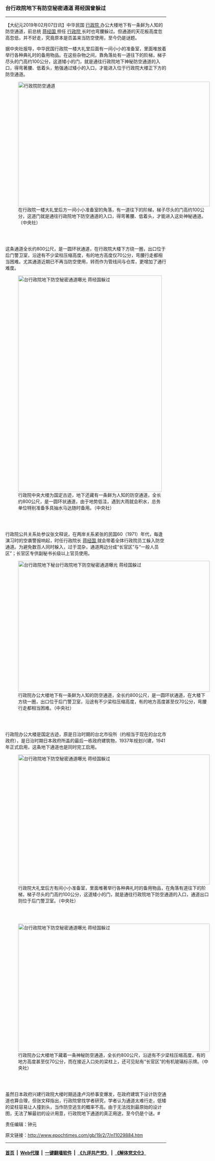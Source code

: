 ### 台行政院地下有防空秘密通道 蒋经国曾躲过
------------------------

<p>
 【大纪元2019年02月07日讯】中华民国
 <a href="http://www.epochtimes.com/gb/tag/%E8%A1%8C%E6%94%BF%E9%99%A2.html">
  行政院
 </a>
 办公大楼地下有一条鲜为人知的防空通道，前总统
 <a href="http://www.epochtimes.com/gb/tag/%E8%92%8B%E7%BB%8F%E5%9B%BD.html">
  蒋经国
 </a>
 担任
 <a href="http://www.epochtimes.com/gb/tag/%E8%A1%8C%E6%94%BF%E9%99%A2.html">
  行政院
 </a>
 长时也弯腰躲过。但通道的天花板高度忽高忽低，并不好走，究竟原本是否盖来当防空使用，至今仍是谜题。
</p>
<p>
 据中央社报导，中华民国行政院一楼大礼堂后面有一间小小的准备室，里面堆放着举行各种典礼时的备用物品。在这些杂物之间，靠角落处有一道往下的阶梯，梯子尽头的门高约100公分，这道矮小的门，就是通往行政院地下神秘防空通道的入口，得弯著腰、低着头，勉强通过矮小的入口，才能进入位于行政院大楼正下方的防空通道。
</p>
<figure class="wp-caption aligncenter" id="attachment_11030014" style="width: 600px">
 <a href="http://i.epochtimes.com/assets/uploads/2019/02/1902070144252378.jpg">
  <img alt="行政院防空通道" class="size-large wp-image-11030014" height="389" src="http://i.epochtimes.com/assets/uploads/2019/02/1902070144252378-600x389.jpg" title="行政院防空通道" width="600"/>
 </a>
 <br/><figcaption class="wp-caption-text">
  在行政院一楼大礼堂后方一间小小准备室的角落，有一道往下的阶梯，梯子尽头的门高约100公分，这道门就是通往行政院地下防空通道的入口，得弯著腰、低着头，才能进入这处神秘通道。（中央社）
 </figcaption><br/>
</figure><br/>
<p>
 这条通道全长约800公尺，是一圆环状通道，在行政院大楼下方绕一圈，出口位于后门警卫室，沿途有不少梁柱压缩高度，有的地方高度仅70公分，弯腰行走都相当困难。尤其通道近期已不再当防空使用，转而作为管线间与仓库，更增加了通行难度。
</p>
<figure class="wp-caption aligncenter" id="attachment_11030011" style="width: 450px">
 <a href="http://i.epochtimes.com/assets/uploads/2019/02/1902070146212378.jpg">
  <img alt="台行政院地下防空秘密通道曝光 蒋经国躲过" class="wp-image-11030011 size-medium" height="675" src="http://i.epochtimes.com/assets/uploads/2019/02/1902070146212378-450x675.jpg" title="台行政院地下防空秘密通道曝光 蒋经国躲过" width="450"/>
 </a>
 <br/><figcaption class="wp-caption-text">
  行政院中央大楼为国定古迹，地下还藏有一条鲜为人知的防空通道，全长约800公尺，是一圆环状通道，由于地势低洼，遇到大雨就会积水，总务单位特别准备多具抽水马达随时备用。（中央社）
 </figcaption><br/>
</figure><br/>
<p>
 行政院公共关系处参议张文释说，在两岸关系紧张的民国60（1971）年代，每逢演习时的空袭警报响起，时任行政院长
 <a href="http://www.epochtimes.com/gb/tag/%E8%92%8B%E7%BB%8F%E5%9B%BD.html">
  蒋经国
 </a>
 就会带着全体行政院员工躲入防空通道。为避免数百人同时躲入，过于混杂，通道两边分成“长官区”与“一般人员区”；长官区专供副秘书长级以上官员使用。
</p>
<figure class="wp-caption aligncenter" id="attachment_11030017" style="width: 600px">
 <a href="http://i.epochtimes.com/assets/uploads/2019/02/1902070145142378.jpg">
  <img alt="台行政院地下秘台行政院地下防空秘密通道曝光 蒋经国躲过" class="size-large wp-image-11030017" height="409" src="http://i.epochtimes.com/assets/uploads/2019/02/1902070145142378-600x409.jpg" title="台行政院地下秘台行政院地下防空秘密通道曝光 蒋经国躲过" width="600"/>
 </a>
 <br/><figcaption class="wp-caption-text">
  行政院办公大楼地下有一条鲜为人知的防空通道，全长约800公尺，是一圆环状通道，在大楼下方绕一圈，出口位于后门警卫室，沿途有不少梁柱压缩高度，有的地方高度甚至仅70公分，弯腰行走都相当困难。（中央社）
 </figcaption><br/>
</figure><br/>
<p>
 行政院办公大楼是国定古迹，原是日治时期的台北市役所（约相当于现在的台北市政府），是日治时期日本政府所盖的最后一栋政府建筑物，1937年规划兴建，1941年正式启用，这条地下通道也是同时完工启用。
</p>
<figure class="wp-caption aligncenter" id="attachment_11030019" style="width: 600px">
 <a href="http://i.epochtimes.com/assets/uploads/2019/02/1902070147462378.jpg">
  <img alt="台行政院地下防空秘密通道曝光 蒋经国躲过" class="size-large wp-image-11030019" height="406" src="http://i.epochtimes.com/assets/uploads/2019/02/1902070147462378-600x406.jpg" title="台行政院地下防空秘密通道曝光 蒋经国躲过" width="600"/>
 </a>
 <br/><figcaption class="wp-caption-text">
  行政院大礼堂后方有间小小准备室，里面堆著举行各种典礼时的备用物品，在角落有道往下的阶梯，梯子尽头的门高约100公分，这道矮小的门，就是通往行政院地下防空通道的入口，通道出口则位于后门警卫室。（中央社）
 </figcaption><br/>
</figure><br/>
<figure class="wp-caption aligncenter" id="attachment_11030018" style="width: 600px">
 <a href="http://i.epochtimes.com/assets/uploads/2019/02/1902070145482378.jpg">
  <img alt="台行政院地下防空秘密通道曝光 蒋经国躲过" class="size-large wp-image-11030018" height="400" src="http://i.epochtimes.com/assets/uploads/2019/02/1902070145482378-600x400.jpg" title="台行政院地下防空秘密通道曝光 蒋经国躲过" width="600"/>
 </a>
 <br/><figcaption class="wp-caption-text">
  行政院办公大楼地下藏着一条神秘防空通道，全长约800公尺，沿途有不少梁柱压缩高度，有的地方高度甚至仅70公分，而在接近入口处的梁柱上，还可见贴有“长官区”的有机玻璃标示牌。（中央社）
 </figcaption><br/>
</figure><br/>
<p>
 虽然日本政府兴建行政院大楼时期适逢卢沟桥事变爆发，在政府建筑下设计防空通道也算合理，但张文释指出，行政院曾找学者研究，学者认为通道太难行走，低矮的梁柱容易让人撞到头，当作防空逃生的概率不高。由于无法找到最原始的设计图，无法了解最初的设计用意，行政院地下通道的真正用途，至今仍是个谜。#
</p>
<p>
 责任编辑：钟元
</p>

原文链接：http://www.epochtimes.com/gb/19/2/7/n11029884.htm


------------------------
#### [首页](https://github.com/gfw-breaker/banned-news/blob/master/README.md) &nbsp;|&nbsp; [Web代理](https://github.com/labour-camp/helloworld) &nbsp;|&nbsp; [一键翻墙软件](https://github.com/gfw-breaker/nogfw/blob/master/README.md) &nbsp;|&nbsp; [《九评共产党》](https://github.com/gfw-breaker/9ping.md/blob/master/README.md#九评之一评共产党是什么) &nbsp;|&nbsp; [《解体党文化》](https://github.com/gfw-breaker/jtdwh.md/blob/master/README.md#绪论)

